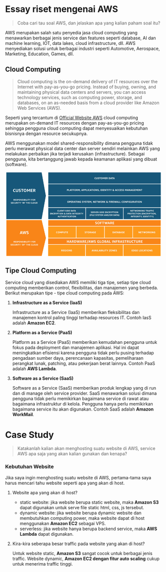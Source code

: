 # Essay riset mengenai AWS
> Coba cari tau soal AWS, dan jelaskan apa yang kalian paham soal itu?

AWS merupakan salah satu penyedia jasa cloud computing yang menawarkan berbagai jenis service dan features seperti database, AI dan machine learning, IOT, data lakes, cloud infrastructure, dll. AWS menyediakan solusi untuk berbagai industri seperti Automotive, Aerospace, Marketing, Education, Games, dll.

## Cloud Computing
>Cloud computing is the on-demand delivery of IT resources over the Internet with pay-as-you-go pricing. Instead of buying, owning, and maintaining physical data centers and servers, you can access technology services, such as computing power, storage, and databases, on an as-needed basis from a cloud provider like Amazon Web Services (AWS).

Seperti yang tercantum di [Official Website AWS](https://aws.amazon.com/what-is-cloud-computing/?nc2=h_ql_le_int_cc) cloud computing merupakan on-demand IT resources dengan pay-as-you-go pricing sehingga pengguna cloud computing dapat menyesuaikan kebutuhan bisnisnya dengan resource secukupnya.

AWS menggunakan model shared-responsibility dimana pengguna tidak perlu merawat physical data center dan server sendiri melainkan AWS yang melakukan perbaikan jika terjadi kerusakan (infrastructure). Sebagai pengguna, kita bertanggung jawab kepada keamanan aplikasi yang dibuat (software).

![shared-responsibility model](images/image.png)

## Tipe Cloud Computing
Service cloud yang disediakan AWS memiliki tiga tipe, setiap tipe cloud computing memberikan control, flexibilitas, dan manajemen yang berbeda. Berikut merupakan tipe - tipe cloud computing pada AWS:
1. **Infrastructure as a Service (IaaS)**
    
    Infrastructure as a Service (IaaS) memberikan fleksibilitas dan manajemen kontrol paling tinggi terhadap resources IT. Contoh IasS adalah **Amazon EC2**.

2. **Platform as a Service (PaaS)**

    Platform as a Service (PaaS) memberikan kemudahan pengguna untuk fokus pada deployment dan manajemen aplikasi. Hal ini dapat meningkatkan efisiensi karena pengguna tidak perlu pusing terhadap pengadaan sumber daya, perencanaan kapasitas, pemeliharaan perangkat lunak, patching, atau pekerjaan berat lainnya. Contoh PaaS adalah **AWS Lambda**.

3. **Software as a Service (SaaS)**

    Software as a Service (SaaS) memberikan produk lengkap yang di run dan di manage oleh service provider. SaaS menawarkan solusi dimana pengguna tidak perlu memikirkan bagaimana service di rawat atau bagaimana infrastruktur di kelola. Pengguna hanya perlu memikirkan bagaimana service itu akan digunakan. Contoh SaaS adalah **Amazon WorkMail**.

# Case Study
> Katakanlah kalian akan menghosting suatu website di AWS, service AWS apa saja yang akan kalian gunakan dan kenapa?

### Kebutuhan Website
Jika saya ingin menghosting suatu website di AWS, pertama-tama saya harus mencari tahu website seperti apa yang akan di host.
1. Website apa yang akan di host?

    - static website: jika website berupa static website, maka **Amazon S3** dapat digunakan untuk serve file static html, css, js tersebut.
    - dynamic website: jika website berupa dynamic website dan membutuhkan computing power, maka website dapat di host menggunakan **Amazon EC2** sebagai VPS.
    - serverless: jika website hanya berupa backend service, maka **AWS Lambda** dapat digunakan.

2. Kira-kira seberapa besar traffic pada website yang akan di host?

    Untuk website static, **Amazon S3** sangat cocok untuk berbagai jenis traffic. Website dynamic, **Amazon EC2 dengan fitur auto scaling** cukup untuk menerima traffic tinggi.

